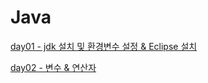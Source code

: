 # Java

[day01 - jdk 설치 및 환경변수 설정 & Eclipse 설치](https://github.com/Hae-gun/TIL/blob/master/Language/java/JavaDay01.md)

[day02 - 변수 & 연산자](https://github.com/Hae-gun/TIL/blob/master/Language/java/JavaDay02.md)

